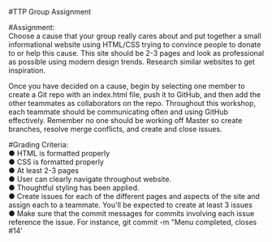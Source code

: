 #TTP Group Assignment

#Assignment:  
Choose a cause that your group really cares about and put together a small informational website
using HTML/CSS trying to convince people to donate to or help this cause. This site should be
2-3 pages and look as professional as possible using modern design trends. Research similar
websites to get inspiration.  

Once you have decided on a cause, begin by selecting one member to create a Git repo with an
index.html file, push it to GitHub, and then add the other teammates as collaborators on the repo.
Throughout this workshop, each teammate should be communicating often and using GitHub
effectively. Remember no one should be working off Master so create branches, resolve merge
conflicts, and create and close issues.

#Grading Criteria:    
● HTML is formatted properly  
● CSS is formatted properly  
● At least 2-3 pages  
● User can clearly navigate throughout website.  
● Thoughtful styling has been applied.  
● Create issues for each of the different pages and aspects of the site and assign each to
a teammate. You'll be expected to create at least 3 issues  
● Make sure that the commit messages for commits involving each issue reference the
issue. For instance, git commit -m "Menu completed, closes #14'  
